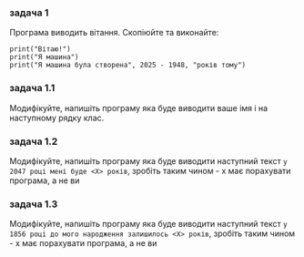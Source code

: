 ### задача 1
Програма виводить вітання. Скопіюйте та виконайте:

    print("Вітаю!")
    print("Я машина")
    print("Я машина була створена", 2025 - 1948, "років тому")

### задача 1.1
Модифікуйте, напишіть програму яка буде виводити ваше імя і на наступному рядку клас.  

### задача 1.2
Модифікуйте, напишіть програму яка буде виводити наступний текст
`у 2047 році мені буде <X> років`, зробіть таким чином - x має порахувати програма, а не ви

### задача 1.3
Модифікуйте, напишіть програму яка буде виводити наступний текст
`у 1856 році до мого народження залишилось <X> років`, зробіть таким чином - x має порахувати програма, а не ви
